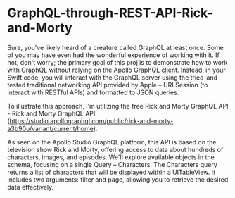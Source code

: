 # GraphQL-through-REST-API-Rick-and-Morty

Sure, you've likely heard of a creature called GraphQL at least once. Some of you may have even had the wonderful experience of working with it. If not, don't worry; the primary goal of this proj is to demonstrate how to work with GraphQL without relying on the Apollo GraphQL client. Instead, in your Swift code, you will interact with the GraphQL server using the tried-and-tested traditional networking API provided by Apple – URLSession (to interact with RESTful APIs) and formatted to JSON queries.

To illustrate this approach, I'm utilizing the free Rick and Morty GraphQL API - Rick and Morty GraphQL API (https://studio.apollographql.com/public/rick-and-morty-a3b90u/variant/current/home).

As seen on the Apollo Studio GraphQL platform, this API is based on the television show Rick and Morty, offering access to data about hundreds of characters, images, and episodes. We'll explore available objects in the schema, focusing on a single Query – Characters.
The Characters query returns a list of characters that will be displayed within a UITableView. It includes two arguments: filter and page, allowing you to retrieve the desired data effectively.
